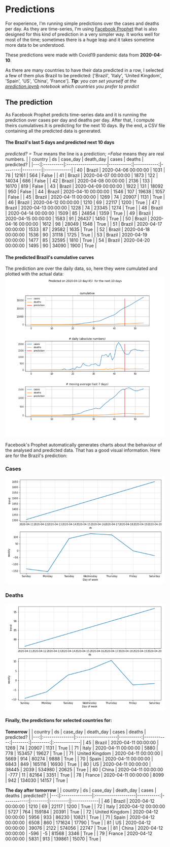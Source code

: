# **Predictions**
For experience, I'm running simple predictions over the cases and deaths per day. As they are time-series, I'm using [Facebook Prophet](https://facebook.github.io/prophet/docs/quick_start.html) that is also designed for this kind of prediction in a very simpler way. It works well for most of the time; sometimes there is a huge leap and it takes sometime more data to be understood.

These predictions were made with Covid19 pandemic data from **2020-04-10**.

As there are many countries to have their data predicted in a row, I selected a few of them plus Brazil to be predicted:
['Brazil', 'Italy', 'United Kingdom', 'Spain', 'US', 'China', 'France'].
***Tip**: you can set yourself at the *[prediction.ipynb](../prediction.ipynb)* notebook which countries you prefer to predict*


## The prediction
As Facebook Prophet predicts time-series data and it is running the prediction over cases per day and deaths per day. After that, I compute theirs cumulatives.It is predicting for the next 10 days.
By the end, a CSV file containing all the predicted data is generated.

#### The Brazil's last 5 days and predicted next 10 days
*predicted? = True* means the line is a prediction; *=False* means they are real numbers.
|    | country   | ds                  |   case_day |   death_day |   cases |   deaths | predicted?   |
|---:|:----------|:--------------------|-----------:|------------:|--------:|---------:|:-------------|
| 40 | Brazil    | 2020-04-06 00:00:00 |       1031 |          78 |   12161 |      564 | False        |
| 41 | Brazil    | 2020-04-07 00:00:00 |       1873 |         122 |   14034 |      686 | False        |
| 42 | Brazil    | 2020-04-08 00:00:00 |       2136 |         133 |   16170 |      819 | False        |
| 43 | Brazil    | 2020-04-09 00:00:00 |       1922 |         131 |   18092 |      950 | False        |
| 44 | Brazil    | 2020-04-10 00:00:00 |       1546 |         107 |   19638 |     1057 | False        |
| 45 | Brazil    | 2020-04-11 00:00:00 |       1269 |          74 |   20907 |     1131 | True         |
| 46 | Brazil    | 2020-04-12 00:00:00 |       1210 |          69 |   22117 |     1200 | True         |
| 47 | Brazil    | 2020-04-13 00:00:00 |       1228 |          74 |   23345 |     1274 | True         |
| 48 | Brazil    | 2020-04-14 00:00:00 |       1509 |          85 |   24854 |     1359 | True         |
| 49 | Brazil    | 2020-04-15 00:00:00 |       1583 |          91 |   26437 |     1450 | True         |
| 50 | Brazil    | 2020-04-16 00:00:00 |       1612 |          98 |   28049 |     1548 | True         |
| 51 | Brazil    | 2020-04-17 00:00:00 |       1533 |          87 |   29582 |     1635 | True         |
| 52 | Brazil    | 2020-04-18 00:00:00 |       1536 |          90 |   31118 |     1725 | True         |
| 53 | Brazil    | 2020-04-19 00:00:00 |       1477 |          85 |   32595 |     1810 | True         |
| 54 | Brazil    | 2020-04-20 00:00:00 |       1495 |          90 |   34090 |     1900 | True         |

 #### The predicted Brazil's cumulative curves
The prediction are over the daily data, so, here they were cumulated and plotted with the actual data:
![](brazil_predictions.png)

Facebook's Prophet automatically generates charts about the behaviour of the analysed and predicted data. That has a good visual information. Here are for the Brazil's prediction:
### Cases
![](brazil_prophet_cases.png)

 ### Deaths
![](brazil_prophet_deaths.png)
#### Finally, the predictions for selected countries for:
**Tomorrow**
|    | country        | ds                  |   case_day |   death_day |   cases |   deaths | predicted?   |
|---:|:---------------|:--------------------|-----------:|------------:|--------:|---------:|:-------------|
| 45 | Brazil         | 2020-04-11 00:00:00 |       1269 |          74 |   20907 |     1131 | True         |
| 71 | Italy          | 2020-04-11 00:00:00 |       5880 |         778 |  153457 |    19627 | True         |
| 71 | United Kingdom | 2020-04-11 00:00:00 |       5669 |         914 |   80274 |     9888 | True         |
| 70 | Spain          | 2020-04-11 00:00:00 |       6843 |         849 |  165116 |    16930 | True         |
| 80 | US             | 2020-04-11 00:00:00 |      38445 |        2039 |  534980 |    20625 | True         |
| 80 | China          | 2020-04-11 00:00:00 |       -777 |          11 |   82164 |     3351 | True         |
| 78 | France         | 2020-04-11 00:00:00 |       8099 |         942 |  134030 |    14157 | True         |

 **The day after tomorrow** 
|    | country        | ds                  |   case_day |   death_day |   cases |   deaths | predicted?   |
|---:|:---------------|:--------------------|-----------:|------------:|--------:|---------:|:-------------|
| 46 | Brazil         | 2020-04-12 00:00:00 |       1210 |          69 |   22117 |     1200 | True         |
| 72 | Italy          | 2020-04-12 00:00:00 |       5727 |         764 |  159184 |    20391 | True         |
| 72 | United Kingdom | 2020-04-12 00:00:00 |       5956 |         933 |   86230 |    10821 | True         |
| 71 | Spain          | 2020-04-12 00:00:00 |       6508 |         860 |  171624 |    17790 | True         |
| 81 | US             | 2020-04-12 00:00:00 |      39076 |        2122 |  574056 |    22747 | True         |
| 81 | China          | 2020-04-12 00:00:00 |       -596 |          -5 |   81568 |     3346 | True         |
| 79 | France         | 2020-04-12 00:00:00 |       5831 |         913 |  139861 |    15070 | True         |